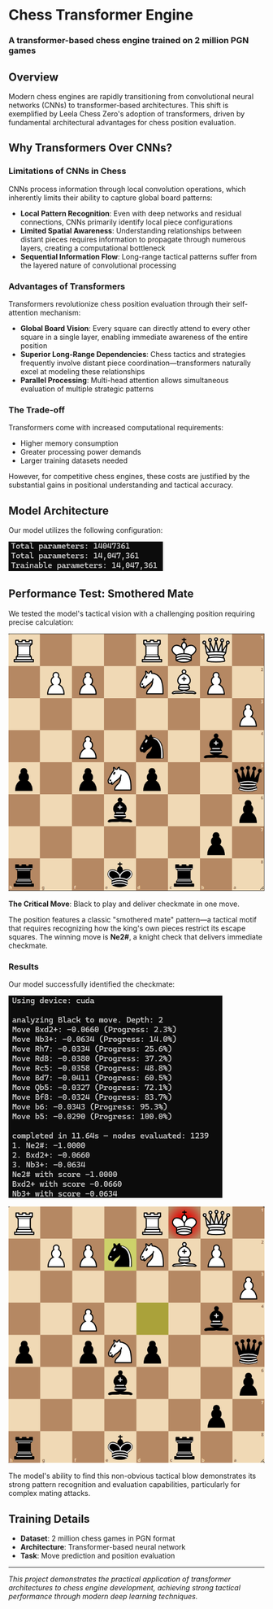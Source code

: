 # **Chess Transformer Engine**
### A transformer-based chess engine trained on 2 million PGN games

## Overview

Modern chess engines are rapidly transitioning from convolutional neural networks (CNNs) to transformer-based architectures. This shift is exemplified by Leela Chess Zero's adoption of transformers, driven by fundamental architectural advantages for chess position evaluation.

## Why Transformers Over CNNs?

### Limitations of CNNs in Chess

CNNs process information through local convolution operations, which inherently limits their ability to capture global board patterns:

- **Local Pattern Recognition**: Even with deep networks and residual connections, CNNs primarily identify local piece configurations
- **Limited Spatial Awareness**: Understanding relationships between distant pieces requires information to propagate through numerous layers, creating a computational bottleneck
- **Sequential Information Flow**: Long-range tactical patterns suffer from the layered nature of convolutional processing

### Advantages of Transformers

Transformers revolutionize chess position evaluation through their self-attention mechanism:

- **Global Board Vision**: Every square can directly attend to every other square in a single layer, enabling immediate awareness of the entire position
- **Superior Long-Range Dependencies**: Chess tactics and strategies frequently involve distant piece coordination—transformers naturally excel at modeling these relationships
- **Parallel Processing**: Multi-head attention allows simultaneous evaluation of multiple strategic patterns

### The Trade-off

Transformers come with increased computational requirements:
- Higher memory consumption
- Greater processing power demands
- Larger training datasets needed

However, for competitive chess engines, these costs are justified by the substantial gains in positional understanding and tactical accuracy.

## Model Architecture

Our model utilizes the following configuration:

![Model Parameters](params.png)

## Performance Test: Smothered Mate

We tested the model's tactical vision with a challenging position requiring precise calculation:

![Test Position](position.png)

**The Critical Move**: Black to play and deliver checkmate in one move.

The position features a classic "smothered mate" pattern—a tactical motif that requires recognizing how the king's own pieces restrict its escape squares. The winning move is **Ne2#**, a knight check that delivers immediate checkmate.

### Results

Our model successfully identified the checkmate:

![Model Output](results.png)

![Checkmate Position](checkmate.png)

The model's ability to find this non-obvious tactical blow demonstrates its strong pattern recognition and evaluation capabilities, particularly for complex mating attacks.

## Training Details

- **Dataset**: 2 million chess games in PGN format
- **Architecture**: Transformer-based neural network
- **Task**: Move prediction and position evaluation

---

*This project demonstrates the practical application of transformer architectures to chess engine development, achieving strong tactical performance through modern deep learning techniques.*

